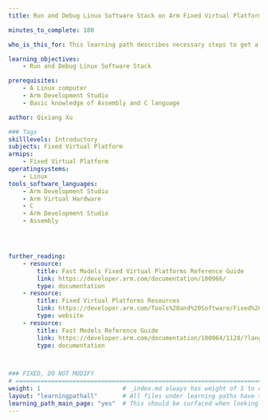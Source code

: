 ```yaml
---
title: Run and Debug Linux Software Stack on Arm Fixed Virtual Platforms

minutes_to_complete: 180

who_is_this_for: This learning path describes necessary steps to get a working Linux system running on the Arm Fixed Virtual Platforms. In addition, the steps to debug the Trusted Firmware-A and Linux Kernel by using the Arm DS.

learning_objectives: 
    - Run and Debug Linux Software Stack

prerequisites:
    - A Linux computer
    - Arm Development Studio
    - Basic knowledge of Assembly and C language

author: Qixiang Xu

### Tags
skilllevels: Introductory
subjects: Fixed Virtual Platform
armips:
    - Fixed Virtual Platform
operatingsystems:
    - Linux
tools_software_languages:
    - Arm Development Studio
    - Arm Virtual Hardware
    - C
    - Arm Development Studio
    - Assembly




further_reading:
    - resource:
        title: Fast Models Fixed Virtual Platforms Reference Guide 
        link: https://developer.arm.com/documentation/100966/
        type: documentation
    - resource:
        title: Fixed Virtual Platforms Resources
        link: https://developer.arm.com/Tools%20and%20Software/Fixed%20Virtual%20Platforms
        type: website
    - resource:
        title: Fast Models Reference Guide
        link: https://developer.arm.com/documentation/100964/1128/?lang=en
        type: documentation



### FIXED, DO NOT MODIFY
# ================================================================================
weight: 1                       # _index.md always has weight of 1 to order correctly
layout: "learningpathall"       # All files under learning paths have this same wrapper
learning_path_main_page: "yes"  # This should be surfaced when looking for related content. Only set for _index.md of learning path content.
---
```

